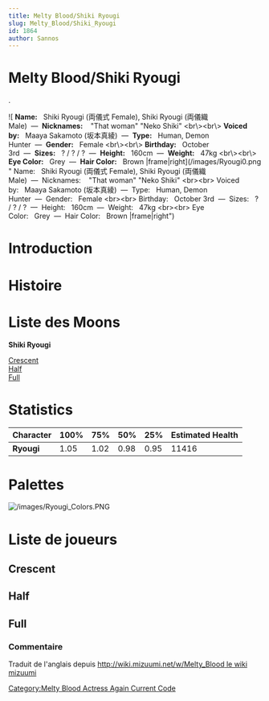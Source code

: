 ```yaml
---
title: Melty Blood/Shiki Ryougi
slug: Melty_Blood/Shiki_Ryougi
id: 1864
author: Sannos
---
```


# Melty Blood/Shiki Ryougi

.

![ **Name:**   Shiki Ryougi (両儀式 Female), Shiki Ryougi (両儀織
Male)  —  **Nicknames:**    "That woman" "Neko Shiki" \<br\\\>\<br\\\>
**Voiced by:**   Maaya Sakamoto (坂本真綾)  —  **Type:**   Human, Demon
Hunter  —  **Gender:**   Female \<br\\\>\<br\\\> **Birthday:**   October
3rd  —  **Sizes:**   ? / ? /
?  —  **Height:**   160cm  —  **Weight:**   47kg \<br\\\>\<br\\\> **Eye
Color:**   Grey  —  **Hair Color:**   Brown
\|frame\|right](/images/Ryougi0.png " Name:   Shiki Ryougi (両儀式 Female), Shiki Ryougi (両儀織 Male)  —  Nicknames:    "That woman" "Neko Shiki" <br\><br\> Voiced by:   Maaya Sakamoto (坂本真綾)  —  Type:   Human, Demon Hunter  —  Gender:   Female <br\><br\> Birthday:   October 3rd  —  Sizes:   ? / ? / ?  —  Height:   160cm  —  Weight:   47kg <br\><br\> Eye Color:   Grey  —  Hair Color:   Brown |frame|right")

# Introduction

# Histoire

# Liste des Moons

**Shiki Ryougi**

[Crescent](Melty_Blood/Shiki_Ryougi/Crescent_Moon "wikilink")  
[Half](Melty_Blood/Shiki_Ryougi/Half_Moon "wikilink")  
[Full](Melty_Blood/Shiki_Ryougi/Full_Moon "wikilink")  

# Statistics

| Character  | 100% | 75%  | 50%  | 25%  | Estimated Health |
|------------|------|------|------|------|------------------|
| **Ryougi** | 1.05 | 1.02 | 0.98 | 0.95 | 11416            |

# Palettes

![](/images/Ryougi_Colors.PNG "/images/Ryougi_Colors.PNG")

# Liste de joueurs

## Crescent

## Half

## Full

### Commentaire

Traduit de l'anglais depuis [http://wiki.mizuumi.net/w/Melty_Blood le
wiki
mizuumi](http://wiki.mizuumi.net/w/Melty_Blood_le_wiki_mizuumi "wikilink")

[Category:Melty Blood Actress Again Current
Code](Category:Melty_Blood_Actress_Again_Current_Code "wikilink")
